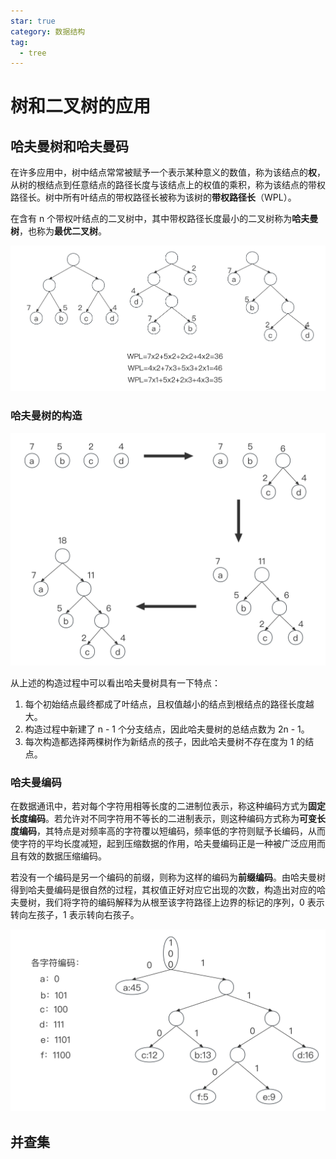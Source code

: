 ```yaml
---
star: true
category: 数据结构
tag: 
  - tree
---
```


# 树和二叉树的应用
## 哈夫曼树和哈夫曼码
在许多应用中，树中结点常常被赋予一个表示某种意义的数值，称为该结点的**权**，从树的根结点到任意结点的路径长度与该结点上的权值的乘积，称为该结点的带权路径长。树中所有叶结点的带权路径长被称为该树的**带权路径长**（WPL）。

在含有 n 个带权叶结点的二叉树中，其中带权路径长度最小的二叉树称为**哈夫曼树**，也称为**最优二叉树**。

![具有不同带权长度的二叉树](/assets/images/study/computer-basis/ads/data-structure/tree-btree/wpl.jpg "具有不同带权长度的二叉树")

### 哈夫曼树的构造

![哈夫曼树的构造过程](/assets/images/study/computer-basis/ads/data-structure/tree-btree/hftree-process.jpg "哈夫曼树的构造过程")

从上述的构造过程中可以看出哈夫曼树具有一下特点：
1. 每个初始结点最终都成了叶结点，且权值越小的结点到根结点的路径长度越大。
2. 构造过程中新建了 n - 1 个分支结点，因此哈夫曼树的总结点数为 2n - 1。
3. 每次构造都选择两棵树作为新结点的孩子，因此哈夫曼树不存在度为 1 的结点。

### 哈夫曼编码
在数据通讯中，若对每个字符用相等长度的二进制位表示，称这种编码方式为**固定长度编码**。若允许对不同字符用不等长的二进制表示，则这种编码方式称为**可变长度编码**，其特点是对频率高的字符覆以短编码，频率低的字符则赋予长编码，从而使字符的平均长度减短，起到压缩数据的作用，哈夫曼编码正是一种被广泛应用而且有效的数据压缩编码。

若没有一个编码是另一个编码的前缀，则称为这样的编码为**前缀编码**。由哈夫曼树得到哈夫曼编码是很自然的过程，其权值正好对应它出现的次数，构造出对应的哈夫曼树，我们将字符的编码解释为从根至该字符路径上边界的标记的序列，0 表示转向左孩子，1 表示转向右孩子。

![由哈夫曼树构成哈夫曼编码](/assets/images/study/computer-basis/ads/data-structure/tree-btree/hf-code.jpg "由哈夫曼树构成哈夫曼编码")

## 并查集